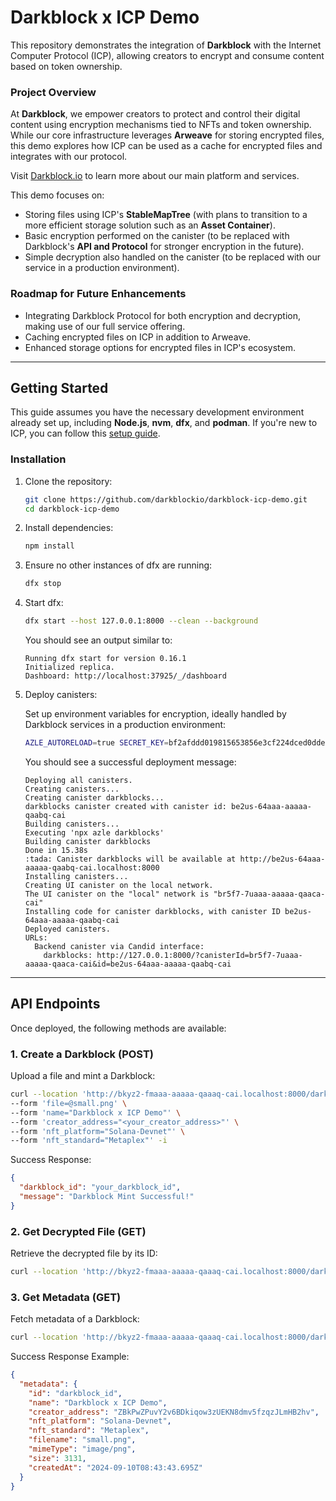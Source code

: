 # Darkblock x ICP Demo

This repository demonstrates the integration of **Darkblock** with the Internet Computer Protocol (ICP), allowing creators to encrypt and consume content based on token ownership. 

### Project Overview

At **Darkblock**, we empower creators to protect and control their digital content using encryption mechanisms tied to NFTs and token ownership. While our core infrastructure leverages **Arweave** for storing encrypted files, this demo explores how ICP can be used as a cache for encrypted files and integrates with our protocol.

Visit [Darkblock.io](https://www.darkblock.io) to learn more about our main platform and services.

This demo focuses on:
- Storing files using ICP's **StableMapTree** (with plans to transition to a more efficient storage solution such as an **Asset Container**).
- Basic encryption performed on the canister (to be replaced with Darkblock's **API and Protocol** for stronger encryption in the future).
- Simple decryption also handled on the canister (to be replaced with our service in a production environment).

### Roadmap for Future Enhancements
- Integrating Darkblock Protocol for both encryption and decryption, making use of our full service offering.
- Caching encrypted files on ICP in addition to Arweave.
- Enhanced storage options for encrypted files in ICP's ecosystem.

---

## Getting Started

This guide assumes you have the necessary development environment already set up, including **Node.js**, **nvm**, **dfx**, and **podman**. If you're new to ICP, you can follow this [setup guide](https://dacade.org/communities/icp/courses/typescript-smart-contract-101/learning-modules/b14741ea-ee33-43a4-a742-9cdc0a6f0d1c).

### Installation

1. Clone the repository:
    ```bash
    git clone https://github.com/darkblockio/darkblock-icp-demo.git
    cd darkblock-icp-demo
    ```

2. Install dependencies:
    ```bash
    npm install
    ```

3. Ensure no other instances of dfx are running:
    ```bash
    dfx stop
    ```

4. Start dfx:
    ```bash
    dfx start --host 127.0.0.1:8000 --clean --background
    ```

    You should see an output similar to:
    ```
    Running dfx start for version 0.16.1
    Initialized replica.
    Dashboard: http://localhost:37925/_/dashboard
    ```

5. Deploy canisters:
   
    Set up environment variables for encryption, ideally handled by Darkblock services in a production environment:
    ```bash
    AZLE_AUTORELOAD=true SECRET_KEY=bf2afddd019815653856e3cf224dced0ddefbbe5f64959d512e2ca42f7674ef4 dfx deploy
    ```

    You should see a successful deployment message:
    ```
    Deploying all canisters.
    Creating canisters...
    Creating canister darkblocks...
    darkblocks canister created with canister id: be2us-64aaa-aaaaa-qaabq-cai
    Building canisters...
    Executing 'npx azle darkblocks'
    Building canister darkblocks
    Done in 15.38s
    :tada: Canister darkblocks will be available at http://be2us-64aaa-aaaaa-qaabq-cai.localhost:8000
    Installing canisters...
    Creating UI canister on the local network.
    The UI canister on the "local" network is "br5f7-7uaaa-aaaaa-qaaca-cai"
    Installing code for canister darkblocks, with canister ID be2us-64aaa-aaaaa-qaabq-cai
    Deployed canisters.
    URLs:
      Backend canister via Candid interface:
        darkblocks: http://127.0.0.1:8000/?canisterId=br5f7-7uaaa-aaaaa-qaaca-cai&id=be2us-64aaa-aaaaa-qaabq-cai
    ```

---

## API Endpoints

Once deployed, the following methods are available:

### 1. **Create a Darkblock** (POST)
   Upload a file and mint a Darkblock:
   ```bash
   curl --location 'http://bkyz2-fmaaa-aaaaa-qaaaq-cai.localhost:8000/darkblock/create' \
   --form 'file=@small.png' \
   --form 'name="Darkblock x ICP Demo"' \
   --form 'creator_address="<your_creator_address>"' \
   --form 'nft_platform="Solana-Devnet"' \
   --form 'nft_standard="Metaplex"' -i
```

Success Response:
```json
{
  "darkblock_id": "your_darkblock_id",
  "message": "Darkblock Mint Successful!"
}
```

### 2. Get Decrypted File (GET)
Retrieve the decrypted file by its ID:
```bash
curl --location 'http://bkyz2-fmaaa-aaaaa-qaaaq-cai.localhost:8000/darkblock/decrypt/<darkblock_id>' --output decrypted_image.png
```

### 3. Get Metadata (GET)
Fetch metadata of a Darkblock:
```bash
curl --location 'http://bkyz2-fmaaa-aaaaa-qaaaq-cai.localhost:8000/darkblock/metadata/<darkblock_id> -i'
```

Success Response Example:

```json
{
  "metadata": {
    "id": "darkblock_id",
    "name": "Darkblock x ICP Demo",
    "creator_address": "ZBkPwZPuvY2v6BDkiqow3zUEKN8dmv5fzqzJLmHB2hv",
    "nft_platform": "Solana-Devnet",
    "nft_standard": "Metaplex",
    "filename": "small.png",
    "mimeType": "image/png",
    "size": 3131,
    "createdAt": "2024-09-10T08:43:43.695Z"
  }
}
```
